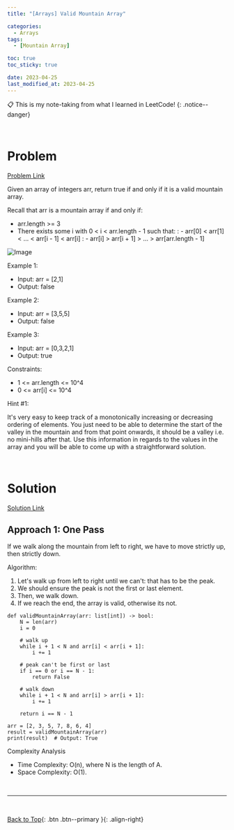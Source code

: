 ```yaml
---
title: "[Arrays] Valid Mountain Array"

categories:
  - Arrays
tags:
  - [Mountain Array]

toc: true
toc_sticky: true

date: 2023-04-25
last_modified_at: 2023-04-25
---
```


<!-- {% capture notice-2 %}

📋 This is the tech-news archives to help me keep track of what I am interested in!

- Reference tech news link: <https://thenextweb.com/news/blockchain-development-tech-career>
  {% endcapture %}

<div class="notice--danger">{{ notice-2 | markdownify }}</div> -->

📋 This is my note-taking from what I learned in LeetCode!
{: .notice--danger}

<br>

# Problem

[Problem Link](https://leetcode.com/explore/learn/card/fun-with-arrays/527/searching-for-items-in-an-array/3251/)

Given an array of integers arr, return true if and only if it is a valid mountain array.

Recall that arr is a mountain array if and only if:

- arr.length >= 3
- There exists some i with 0 < i < arr.length - 1 such that:
  : - arr[0] < arr[1] < ... < arr[i - 1] < arr[i]
  : - arr[i] > arr[i + 1] > ... > arr[arr.length - 1]

![Image](https://assets.leetcode.com/uploads/2019/10/20/hint_valid_mountain_array.png)

Example 1:

- Input: arr = [2,1]
- Output: false

Example 2:

- Input: arr = [3,5,5]
- Output: false

Example 3:

- Input: arr = [0,3,2,1]
- Output: true

Constraints:

- 1 <= arr.length <= 10^4
- 0 <= arr[i] <= 10^4

Hint #1:

It's very easy to keep track of a monotonically increasing or decreasing ordering of elements. You just need to be able to determine the start of the valley in the mountain and from that point onwards, it should be a valley i.e. no mini-hills after that. Use this information in regards to the values in the array and you will be able to come up with a straightforward solution.

<br>

# Solution

[Solution Link](https://leetcode.com/problems/valid-mountain-array/editorial/)

## Approach 1: One Pass

If we walk along the mountain from left to right, we have to move strictly up, then strictly down.

Algorithm:

1. Let's walk up from left to right until we can't: that has to be the peak.
2. We should ensure the peak is not the first or last element.
3. Then, we walk down.
4. If we reach the end, the array is valid, otherwise its not.

```
def validMountainArray(arr: list[int]) -> bool:
    N = len(arr)
    i = 0

    # walk up
    while i + 1 < N and arr[i] < arr[i + 1]:
        i += 1

    # peak can't be first or last
    if i == 0 or i == N - 1:
        return False

    # walk down
    while i + 1 < N and arr[i] > arr[i + 1]:
        i += 1

    return i == N - 1

arr = [2, 3, 5, 7, 8, 6, 4]
result = validMountainArray(arr)
print(result)  # Output: True
```

Complexity Analysis

- Time Complexity: O(n), where N is the length of A.
- Space Complexity: O(1).

<br>

---

<br>

[Back to Top](#){: .btn .btn--primary }{: .align-right}
